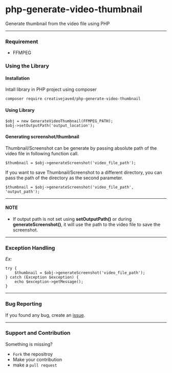 # php-generate-video-thumbnail
Generate thumbnail from the video file using PHP

---
### Requirement
* FFMPEG

### Using the Library

#### Installation

Intall library in PHP project using composer
```
composer require creativejaved/php-generate-video-thumbnail
```

#### Using Library
```
$obj = new GenerateVideoThumbnail(FFMPEG_PATH);
$obj->setOutputPath('output_location');
```

#### Generating screenshot/thumbnail
Thumbnail/Screenshot can be generate by passing absolute path of the video file in following function call.
```
$thumbnail = $obj->generateScreenshot('video_file_path');
```
If you want to save Thumbnail/Screenshot to a different directory, you can pass the path of the directory as the second parameter.
```
$thumbnail = $obj->generateScreenshot('video_file_path', 'output_path');
```

---
#### NOTE
* If output path is not set using **setOutputPath()** or during **generateScreenshot()**, it will use the path to the video file to save the screenshot.

---

### Exception Handling
_Ex:_
```
try {
    $thumbnail = $obj->generateScreenshot('video_file_path');
} catch (Exception $exception) {
    echo $exception->getMessage();
}
```

---
### Bug Reporting

If you found any bug, create an [issue](https://github.com/creativejaved/php-generate-video-thumbnail/issues/new).

---
### Support and Contribution

Something is missing? 
* `Fork` the repositroy
* Make your contribution
* make a `pull request`

    
